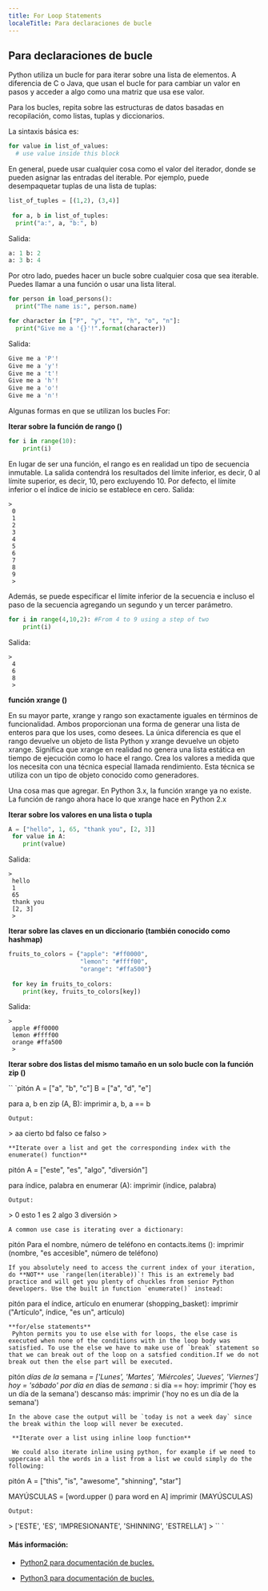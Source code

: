 ```yaml
---
title: For Loop Statements
localeTitle: Para declaraciones de bucle
---
```

## Para declaraciones de bucle

Python utiliza un bucle for para iterar sobre una lista de elementos. A diferencia de C o Java, que usan el bucle for para cambiar un valor en pasos y acceder a algo como una matriz que usa ese valor.

Para los bucles, repita sobre las estructuras de datos basadas en recopilación, como listas, tuplas y diccionarios.

La sintaxis básica es:

```python
for value in list_of_values: 
  # use value inside this block 
```

En general, puede usar cualquier cosa como el valor del iterador, donde se pueden asignar las entradas del iterable. Por ejemplo, puede desempaquetar tuplas de una lista de tuplas:

```python
list_of_tuples = [(1,2), (3,4)] 
 
 for a, b in list_of_tuples: 
  print("a:", a, "b:", b) 
```

Salida:
 ```python
a: 1 b: 2
a: 3 b: 4
```


Por otro lado, puedes hacer un bucle sobre cualquier cosa que sea iterable. Puedes llamar a una función o usar una lista literal.

```python
for person in load_persons(): 
  print("The name is:", person.name) 
```

```python
for character in ["P", "y", "t", "h", "o", "n"]: 
  print("Give me a '{}'!".format(character)) 
```

Salida:
 ```python
Give me a 'P'!
Give me a 'y'!
Give me a 't'!
Give me a 'h'!
Give me a 'o'!
Give me a 'n'!
```


Algunas formas en que se utilizan los bucles For:

**Iterar sobre la función de rango ()**

```python
for i in range(10): 
    print(i) 
```

En lugar de ser una función, el rango es en realidad un tipo de secuencia inmutable. La salida contendrá los resultados del límite inferior, es decir, 0 al límite superior, es decir, 10, pero excluyendo 10. Por defecto, el límite inferior o el índice de inicio se establece en cero. Salida:
```
> 
 0 
 1 
 2 
 3 
 4 
 5 
 6 
 7 
 8 
 9 
 > 
```

Además, se puede especificar el límite inferior de la secuencia e incluso el paso de la secuencia agregando un segundo y un tercer parámetro.

```python
for i in range(4,10,2): #From 4 to 9 using a step of two 
    print(i) 
```

Salida:
```
> 
 4 
 6 
 8 
 > 
```

**función xrange ()**

En su mayor parte, xrange y rango son exactamente iguales en términos de funcionalidad. Ambos proporcionan una forma de generar una lista de enteros para que los uses, como desees. La única diferencia es que el rango devuelve un objeto de lista Python y xrange devuelve un objeto xrange. Significa que xrange en realidad no genera una lista estática en tiempo de ejecución como lo hace el rango. Crea los valores a medida que los necesita con una técnica especial llamada rendimiento. Esta técnica se utiliza con un tipo de objeto conocido como generadores.

Una cosa mas que agregar. En Python 3.x, la función xrange ya no existe. La función de rango ahora hace lo que xrange hace en Python 2.x

**Iterar sobre los valores en una lista o tupla**

```python
A = ["hello", 1, 65, "thank you", [2, 3]] 
 for value in A: 
    print(value) 
```

Salida:
```
> 
 hello 
 1 
 65 
 thank you 
 [2, 3] 
 > 
```

**Iterar sobre las claves en un diccionario (también conocido como hashmap)**

```python
fruits_to_colors = {"apple": "#ff0000", 
                    "lemon": "#ffff00", 
                    "orange": "#ffa500"} 
 
 for key in fruits_to_colors: 
    print(key, fruits_to_colors[key]) 
```

Salida:
```
> 
 apple #ff0000 
 lemon #ffff00 
 orange #ffa500 
 > 
```

**Iterar sobre dos listas del mismo tamaño en un solo bucle con la función zip ()**

\`\` \`pitón A = \["a", "b", "c"\] B = \["a", "d", "e"\]

para a, b en zip (A, B): imprimir a, b, a == b
```
Output: 
```

\> aa cierto bd falso ce falso >
```
**Iterate over a list and get the corresponding index with the enumerate() function** 
```

pitón A = \["este", "es", "algo", "diversión"\]

para índice, palabra en enumerar (A): imprimir (índice, palabra)
```
Output: 
```

\> 0 esto 1 es 2 algo 3 diversión >
```
A common use case is iterating over a dictionary: 
```

pitón Para el nombre, número de teléfono en contacts.items (): imprimir (nombre, "es accesible", número de teléfono)
```
If you absolutely need to access the current index of your iteration, do **NOT** use `range(len(iterable))`! This is an extremely bad practice and will get you plenty of chuckles from senior Python developers. Use the built in function `enumerate()` instead: 
```

pitón para el índice, artículo en enumerar (shopping\_basket): imprimir ("Artículo", índice, "es un", artículo)
```
**for/else statements** 
 Pyhton permits you to use else with for loops, the else case is executed when none of the conditions with in the loop body was satisfied. To use the else we have to make use of `break` statement so that we can break out of the loop on a satsfied condition.If we do not break out then the else part will be executed. 
```

pitón _días de la_ semana _\= \['Lunes', 'Martes', 'Miércoles', 'Jueves', 'Viernes'\] hoy = 'sábado' por día en_ días de _semana_ : si día == hoy: imprimir ('hoy es un día de la semana') descanso más: imprimir ('hoy no es un día de la semana')
```
In the above case the output will be `today is not a week day` since the break within the loop will never be executed. 
 
 **Iterate over a list using inline loop function** 
 
 We could also iterate inline using python, for example if we need to uppercase all the words in a list from a list we could simply do the following: 
```

pitón A = \["this", "is", "awesome", "shinning", "star"\]

MAYÚSCULAS = \[word.upper () para word en A\] imprimir (MAYÚSCULAS)
```
Output: 
```

\> \['ESTE', 'ES', 'IMPRESIONANTE', 'SHINNING', 'ESTRELLA'\] > \`\` \`

#### Más información:

*   [Python2 para documentación de bucles.](https://docs.python.org/2.7/tutorial/controlflow.html#for-statements)
    
*   [Python3 para documentación de bucles.](https://docs.python.org/3/tutorial/controlflow.html#for-statements)
